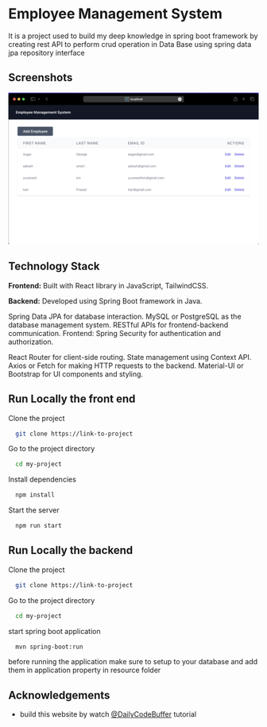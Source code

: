 
# Employee Management System

It is a project used to build my deep knowledge in spring boot framework by creating rest API to perform crud operation in Data Base using spring data jpa repository interface


## Screenshots

![App Screenshot](https://github.com/AsgarGeorge/Employee_management_app/blob/main/screen%20shots/demo1.png)

## Technology Stack

**Frontend:** Built with React library in JavaScript, TailwindCSS.

**Backend:** Developed using Spring Boot framework in Java.

Spring Data JPA for database interaction.
MySQL or PostgreSQL as the database management system.
RESTful APIs for frontend-backend communication.
Frontend: 
Spring Security for authentication and authorization.

React Router for client-side routing.
State management using Context API.
Axios or Fetch for making HTTP requests to the backend.
Material-UI or Bootstrap for UI components and styling.


## Run Locally the front end

Clone the project

```bash
  git clone https://link-to-project
```

Go to the project directory

```bash
  cd my-project
```

Install dependencies

```bash
  npm install
```
Start the server

```bash
  npm run start
```


## Run Locally the backend

Clone the project

```bash
  git clone https://link-to-project
```

Go to the project directory

```bash
  cd my-project
```

start spring boot application 
```bash
  mvn spring-boot:run
```
before running the application make sure to setup to your database and add them in application property in resource folder
## Acknowledgements

 - build this website by watch [@DailyCodeBuffer](https://www.youtube.com/@DailyCodeBuffer) tutorial
